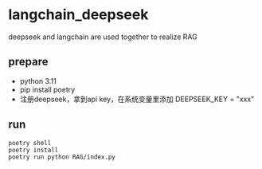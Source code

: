 # langchain_deepseek
deepseek and langchain are used together to realize RAG


## prepare
- python 3.11
- pip install poetry
- 注册deepseek，拿到api key，在系统变量里添加 DEEPSEEK_KEY = "xxx"

## run
```
poetry shell
poetry install
poetry run python RAG/index.py
```